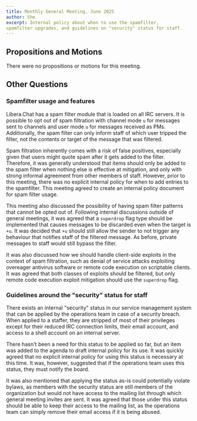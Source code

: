```yaml
---
title: Monthly General Meeting, June 2025
author: She
excerpt: Internal policy about when to use the spamfilter,
spamfilter upgrades, and guidelines on "security" status for staff.
---
```


## Propositions and Motions

There were no propositions or motions for this meeting.

## Other Questions

### Spamfilter usage and features

Libera.Chat has a spam filter module that is loaded on all IRC servers.
It is possible to opt out of spam filtration with channel mode `u`
for messages sent to channels and user mode `u` for messages received as PMs.
Additionally, the spam filter can only inform staff of which user tripped the
filter, not the contents or target of the message that was filtered.

Spam filtration inherently comes with a risk of false positives, especially
given that users might quote spam after it gets added to the filter.
Therefore, it was generally understood that items should only be added to the
spam filter when nothing else is effective at mitigation, and only with
strong informal agreement from other members of staff.
However, prior to this meeting, there was no explicit internal policy for
when to add entries to the spamfilter. This meeting agreed to create an
internal policy document for spam filter usage.

This meeting also discussed the possibility of having spam filter
patterns that cannot be opted out of. Following internal discussions outside
of general meetings, it was agreed that a `superdrop` flag type should be
implemented that causes messages to be discarded even when the target
is `+u`. It was decided that `+u` should still allow the sender to not trigger
any behaviour that notifies staff of the filtered message.
As before, private messages to staff would still bypass the filter.

It was also discussed how we should handle client-side exploits in the context
of spam filtration, such as denial of service attacks exploiting overeager
antivirus software or remote code execution on scriptable clients.
It was agreed that both classes of exploits should be filtered, but only
remote code execution exploit mitigation should use the `superdrop` flag.

### Guidelines around the "security" status for staff

There exists an internal "security" status in our service management system
that can be applied by the operations team in case of a security breach.
When applied to a staffer, they are stripped of most of their privileges
except for their reduced IRC connection limits, their email account,
and access to a shell account on an internal server.

There hasn't been a need for this status to be applied so far, but
an item was added to the agenda to draft internal policy for its use.
It was quickly agreed that no explicit internal policy for using this status
is necessary at this time. It was, however, suggested that if the operations
team uses this status, they must notify the board.

It was also mentioned that applying the status as-is could potentially
violate bylaws, as members with the security status are still members of the
organization but would not have access to the mailing list through which
general meeting invites are sent. It was agreed that those under this status
should be able to keep their access to the mailing list, as the operations
team can simply remove their email access if it is being abused.
